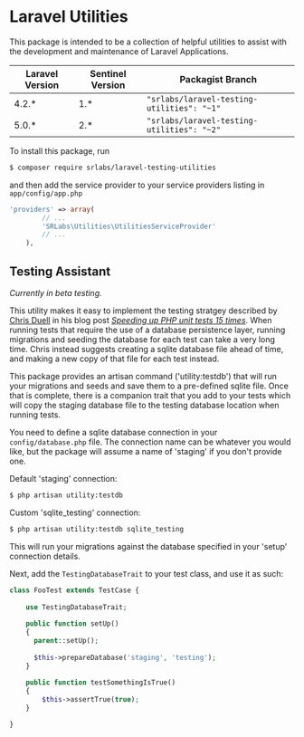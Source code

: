 # Laravel Utilities

This package is intended to be a collection of helpful utilities to assist with the development and maintenance of Laravel Applications.

| Laravel Version  | Sentinel Version  | Packagist Branch |
|---|---|---|
| 4.2.*  | 1.*  | ```"srlabs/laravel-testing-utilities": "~1"``` |
| 5.0.*  | 2.*  | ```"srlabs/laravel-testing-utilities": "~2"```   |

To install this package, run 
```bash
$ composer require srlabs/laravel-testing-utilities
```

and then add the service provider to your service providers listing in ```app/config/app.php```

```php 
'providers' => array(
        // ...
	    'SRLabs\Utilities\UtilitiesServiceProvider'
        // ...
	),
```	

## Testing Assistant

*Currently in beta testing.* 

This utility makes it easy to implement the testing stratgey described by [Chris Duell](https://github.com/duellsy) in his blog post *[Speeding up PHP unit tests 15 times](http://www.chrisduell.com/blog/development/speeding-up-unit-tests-in-php/)*.  When running tests that require the use of a database persistence layer, running migrations and seeding the database for each test can take a very long time.  Chris instead suggests creating a sqlite database file ahead of time, and making a new copy of that file for each test instead.  

This package provides an artisan command ('utility:testdb') that will run your migrations and seeds and save them to a pre-defined sqlite file.  Once that is complete, there is a companion trait that you add to your tests which will copy the staging database file to the testing database location when running tests. 

You need to define a sqlite database connection in your ```config/database.php``` file.  The connection name can be whatever you would like, but the package will assume a name of 'staging' if you don't provide one. 

Default 'staging' connection: 

```bash
$ php artisan utility:testdb
```

Custom 'sqlite_testing' connection:

```bash
$ php artisan utility:testdb sqlite_testing
```

This will run your migrations against the database specified in your 'setup' connection details. 

Next, add the ```TestingDatabaseTrait``` to your test class, and use it as such: 

```php
class FooTest extends TestCase {
    
    use TestingDatabaseTrait;
    
    public function setUp()
    {
      parent::setUp();
     
      $this->prepareDatabase('staging', 'testing');
    }
    
    public function testSomethingIsTrue()
    {
        $this->assertTrue(true);
    }

}
```